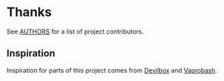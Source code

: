 # Thanks

See [AUTHORS][] for a list of project contributors.

## Inspiration

Inspiration for parts of this project comes from [Devilbox][] and [Vaprobash][].

[authors]: AUTHORS.md
[devilbox]: https://github.com/cytopia/devilbox
[vaprobash]: https://github.com/fideloper/Vaprobash
